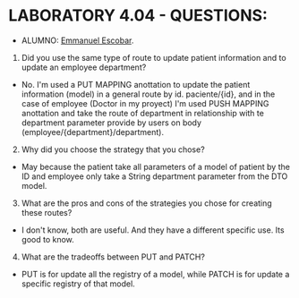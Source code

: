 
# LABORATORY 4.04 - QUESTIONS:
* ALUMNO: [Emmanuel Escobar](https://github.com/Emmascobar).

1) Did you use the same type of route to update patient information and to update an employee department?

- No. I'm used a PUT MAPPING anottation to update the patient information (model) in a general route by id.
  paciente/{id}, and in the case of employee (Doctor in my proyect) I'm used PUSH MAPPING anottation and take
  the route of department in relationship with te department parameter provide by users on body
  (employee/{department}/department).


2) Why did you choose the strategy that you chose?
- May because the patient take all parameters of a model of patient by the ID and employee only
  take a String department parameter from the DTO model.

3) What are the pros and cons of the strategies you chose for creating these routes?
- I don't know, both are useful. And they have a different specific use. Its good to know.

4) What are the tradeoffs between PUT and PATCH?
- PUT is for update all the registry of a model, while PATCH is for update a specific registry of that model.

